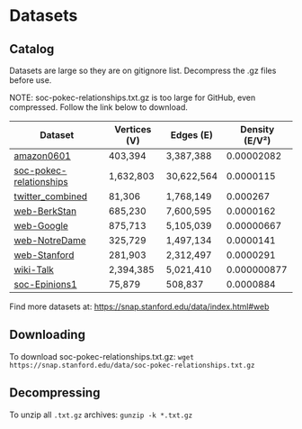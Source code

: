 # Datasets

## Catalog

Datasets are large so they are on gitignore list. Decompress the .gz files before use.

NOTE: soc-pokec-relationships.txt.gz is too large for GitHub, even compressed. Follow the link below to download.

| Dataset | Vertices (V) | Edges (E) | Density (E/V²) |
|---------|-------------|-----------|----------------|
| [amazon0601](https://snap.stanford.edu/data/amazon0601.html) | 403,394 | 3,387,388 | 0.00002082 |
| [soc-pokec-relationships](https://snap.stanford.edu/data/soc-Pokec.html) | 1,632,803 | 30,622,564 | 0.0000115 |
| [twitter_combined](https://snap.stanford.edu/data/ego-Twitter.html) | 81,306 | 1,768,149 | 0.000267 |
| [web-BerkStan](https://snap.stanford.edu/data/web-BerkStan.html) | 685,230 | 7,600,595 | 0.0000162 |
| [web-Google](https://snap.stanford.edu/data/web-Google.html) | 875,713 | 5,105,039 | 0.00000667 |
| [web-NotreDame](https://snap.stanford.edu/data/web-NotreDame.html) | 325,729 | 1,497,134 | 0.0000141 |
| [web-Stanford](https://snap.stanford.edu/data/web-Stanford.html) | 281,903 | 2,312,497 | 0.0000291 |
| [wiki-Talk](https://snap.stanford.edu/data/wiki-Talk.html) | 2,394,385 | 5,021,410 | 0.000000877 |
| [soc-Epinions1](https://snap.stanford.edu/data/soc-Epinions1.html) | 75,879 | 508,837 | 0.0000884 |

Find more datasets at: https://snap.stanford.edu/data/index.html#web

## Downloading

To download soc-pokec-relationships.txt.gz: `wget https://snap.stanford.edu/data/soc-pokec-relationships.txt.gz`

## Decompressing

To unzip all `.txt.gz` archives: `gunzip -k *.txt.gz`
